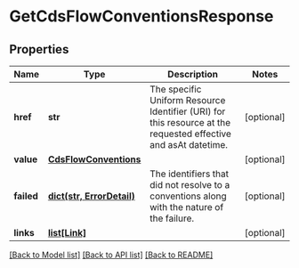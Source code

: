 # GetCdsFlowConventionsResponse


## Properties
Name | Type | Description | Notes
------------ | ------------- | ------------- | -------------
**href** | **str** | The specific Uniform Resource Identifier (URI) for this resource at the requested effective and asAt datetime. | [optional] 
**value** | [**CdsFlowConventions**](CdsFlowConventions.md) |  | [optional] 
**failed** | [**dict(str, ErrorDetail)**](ErrorDetail.md) | The identifiers that did not resolve to a conventions along with the nature of the failure. | [optional] 
**links** | [**list[Link]**](Link.md) |  | [optional] 

[[Back to Model list]](../README.md#documentation-for-models) [[Back to API list]](../README.md#documentation-for-api-endpoints) [[Back to README]](../README.md)


